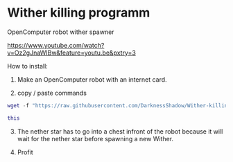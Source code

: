 # Wither killing programm
OpenComputer robot wither spawner

https://www.youtube.com/watch?v=Oz2gJnaWIBw&feature=youtu.be&pxtry=3

How to install:

1) Make an OpenComputer robot with an internet card.

2) copy / paste commands

```lua
wget -f "https://raw.githubusercontent.com/DarknessShadow/Wither-killing-programm/master/install.lua" this

this
```
3) The nether star has to go into a chest infront of the robot because it will wait for the nether star before spawning a new Wither.

4) Profit
